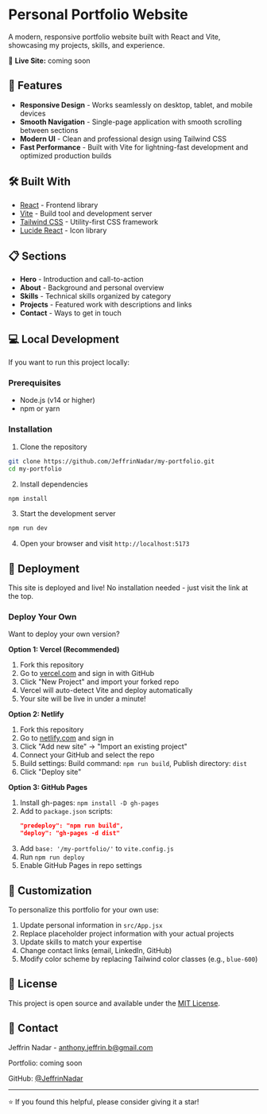 # Personal Portfolio Website

A modern, responsive portfolio website built with React and Vite, showcasing my projects, skills, and experience.

🔗 **Live Site:** coming soon

## 🚀 Features

- **Responsive Design** - Works seamlessly on desktop, tablet, and mobile devices
- **Smooth Navigation** - Single-page application with smooth scrolling between sections
- **Modern UI** - Clean and professional design using Tailwind CSS
- **Fast Performance** - Built with Vite for lightning-fast development and optimized production builds

## 🛠️ Built With

- [React](https://reactjs.org/) - Frontend library
- [Vite](https://vitejs.dev/) - Build tool and development server
- [Tailwind CSS](https://tailwindcss.com/) - Utility-first CSS framework
- [Lucide React](https://lucide.dev/) - Icon library

## 📋 Sections

- **Hero** - Introduction and call-to-action
- **About** - Background and personal overview
- **Skills** - Technical skills organized by category
- **Projects** - Featured work with descriptions and links
- **Contact** - Ways to get in touch

## 💻 Local Development

If you want to run this project locally:

### Prerequisites

- Node.js (v14 or higher)
- npm or yarn

### Installation

1. Clone the repository
```bash
git clone https://github.com/JeffrinNadar/my-portfolio.git
cd my-portfolio
```

2. Install dependencies
```bash
npm install
```

3. Start the development server
```bash
npm run dev
```

4. Open your browser and visit `http://localhost:5173`

## 🚀 Deployment

This site is deployed and live! No installation needed - just visit the link at the top.

### Deploy Your Own

Want to deploy your own version?

**Option 1: Vercel (Recommended)**
1. Fork this repository
2. Go to [vercel.com](https://vercel.com) and sign in with GitHub
3. Click "New Project" and import your forked repo
4. Vercel will auto-detect Vite and deploy automatically
5. Your site will be live in under a minute!

**Option 2: Netlify**
1. Fork this repository
2. Go to [netlify.com](https://netlify.com) and sign in
3. Click "Add new site" → "Import an existing project"
4. Connect your GitHub and select the repo
5. Build settings: Build command: `npm run build`, Publish directory: `dist`
6. Click "Deploy site"

**Option 3: GitHub Pages**
1. Install gh-pages: `npm install -D gh-pages`
2. Add to `package.json` scripts:
   ```json
   "predeploy": "npm run build",
   "deploy": "gh-pages -d dist"
   ```
3. Add `base: '/my-portfolio/'` to `vite.config.js`
4. Run `npm run deploy`
5. Enable GitHub Pages in repo settings

## 📝 Customization

To personalize this portfolio for your own use:

1. Update personal information in `src/App.jsx`
2. Replace placeholder project information with your actual projects
3. Update skills to match your expertise
4. Change contact links (email, LinkedIn, GitHub)
5. Modify color scheme by replacing Tailwind color classes (e.g., `blue-600`)

## 📄 License

This project is open source and available under the [MIT License](LICENSE).

## 📧 Contact

Jeffrin Nadar - [anthony.jeffrin.b@gmail.com](mailto:anthony.jeffrin.b@gmail.com)

Portfolio: coming soon

GitHub: [@JeffrinNadar](https://github.com/JeffrinNadar)

---

⭐ If you found this helpful, please consider giving it a star!